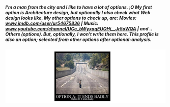 

<!--
**willet26/willet26** is a ✨ _special_ ✨ repository because its `README.md` (this file) appears on your GitHub profile.

Here are some ideas to get you started:

- 🔭 I’m currently working on ...
- 🌱 I’m currently learning ...
- 👯 I’m looking to collaborate on ...
- 🤔 I’m looking for help with ...
- 💬 Ask me about ...
- 📫 How to reach me: ...
- 😄 Pronouns: ...
- ⚡ Fun fact: ...

### Hi there 👋
-->
##### I'm a man from the city and I like to have a lot of options. ;O My first option is Architecture design, but optionally I also check what Web design looks like. My other options to check up, are: Movies: www.imdb.com/user/ur54675836 | Music: www.youtube.com/channel/UCc_bWyxaqEUOHj__Jr5oWQA | and .. Others (options). But, optionally, I won't write them here. This profile is also an option; selected from other options after optional-analysis.

![preview](./images-view/option-a&b.png)
